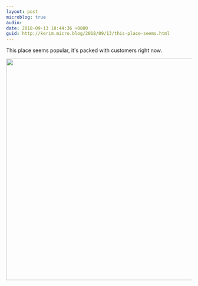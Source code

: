 ```yaml
---
layout: post
microblog: true
audio: 
date: 2018-09-13 18:44:36 +0800
guid: http://kerim.micro.blog/2018/09/13/this-place-seems.html
---
```

This place seems popular, it's packed with customers right now.

<img src="http://micro.oxus.net/uploads/2018/ef63dd479b.jpg" width="562" height="600" />
